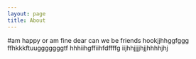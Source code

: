 ```yaml
---
layout: page
title: About 
---
```

#am happy or am fine dear
can we be friends 
hookjjhhggfggg
ffhkkkftuugggggggtf
hhhiihgffiihfdffffg
iijhhjjjjhjjhhhhjhj
